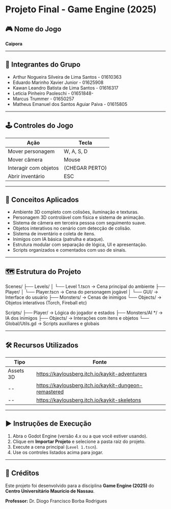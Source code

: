 # Projeto Final - Game Engine (2025)

## 🎮 Nome do Jogo
**Caipora**  

---

## 👥 Integrantes do Grupo

- Arthur Nogueira Silveira de Lima Santos - 01610363
- Eduardo Marinho Xavier Junior - 01625908
- Kawan Leandro Batista de Lima Santos - 01616317
- Leticia Pinheiro Paoleschi - 01651848-
- Marcus Trummer - 01650257
- Matheus Emanuel dos Santos Aguiar Paiva - 01615805

---

## 🕹️ Controles do Jogo

| Ação                      | Tecla         |
|---------------------------|---------------|
| Mover personagem          | W, A, S, D     |
| Mover câmera              | Mouse          |
| Interagir com objetos     | (CHEGAR PERTO) |
| Abrir inventário          | ESC         |
---

## 🧠 Conceitos Aplicados

- Ambiente 3D completo com colisões, iluminação e texturas.
- Personagem 3D controlável com física e sistema de animação.
- Sistema de câmera em terceira pessoa com seguimento suave.
- Objetos interativos no cenário com detecção de colisão.
- Sistema de inventário e coleta de itens.
- Inimigos com IA básica (patrulha e ataque).
- Estrutura modular com separação de lógica, UI e apresentação.
- Scripts organizados e comentados com uso de sinais.

---

## 🗺️ Estrutura do Projeto
Scenes/
├── Levels/
│ └── Level 1.tscn → Cena principal do ambiente
├── Player/
│ └── Player.tscn → Cena do personagem jogável
│ └── GUI/ → Interface do usuário
├── Monsters/ → Cenas de inimigos
└── Objects/ → Objetos interativos (Torch, Fireball etc)

Scripts/
├── Player/ → Lógica do jogador e estados
├── Monsters/AI */ → IA dos inimigos
├── Objects/ → Interações com itens e objetos
└── Global/Utils.gd → Scripts auxiliares e globais

---

## 🛠️ Recursos Utilizados

| Tipo        | Fonte                                       |
|-------------|---------------------------------------------|
| Assets 3D   |https://kaylousberg.itch.io/kaykit-adventurers 
  --          |https://kaylousberg.itch.io/kaykit-dungeon-remastered
  --          |https://kaylousberg.itch.io/kaykit-skeletons
            

---

## ▶️ Instruções de Execução
1. Abra o Godot Engine (versão 4.x ou a que você estiver usando).
2. Clique em **Importar Projeto** e selecione a pasta raiz do projeto.
3. Execute a cena principal (`Level 1.tscn`).
4. Use os controles listados acima para jogar.
   
---

## 💬 Créditos

Este projeto foi desenvolvido para a disciplina **Game Engine (2025)** do **Centro Universitário Maurício de Nassau**.

**Professor:** Dr. Diogo Francisco Borba Rodrigues
